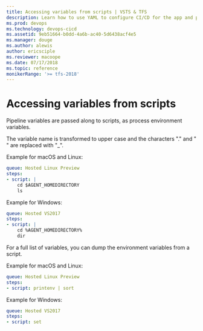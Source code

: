```yaml
---
title: Accessing variables from scripts | VSTS & TFS    
description: Learn how to use YAML to configure CI/CD for the app and platform of your choice.
ms.prod: devops
ms.technology: devops-cicd
ms.assetid: 9eb51664-b0dd-4a6b-ac40-5d6438acf4e5
ms.manager: douge
ms.author: alewis
author: ericsciple
ms.reviewer: macoope
ms.date: 07/17/2018
ms.topic: reference
monikerRange: '>= tfs-2018'
---
```


# Accessing variables from scripts

Pipeline variables are passed along to scripts, as process environment variables.

The variable name is transformed to upper case and the characters \".\" and \" " are replaced with \"_\".

Example for macOS and Linux:

```yaml
queue: Hosted Linux Preview
steps:
- script: |
    cd $AGENT_HOMEDIRECTORY
    ls
```

Example for Windows:

```yaml
queue: Hosted VS2017
steps:
- script: |
    cd %AGENT_HOMEDIRECTORY%
    dir
```

For a full list of variables, you can dump the environment variables from a script.

Example for macOS and Linux:

```yaml
queue: Hosted Linux Preview
steps:
- script: printenv | sort
```

Example for Windows:

```yaml
queue: Hosted VS2017
steps:
- script: set
```
